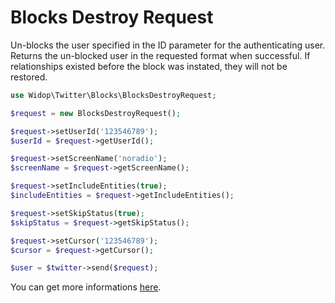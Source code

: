 # Blocks Destroy Request

Un-blocks the user specified in the ID parameter for the authenticating user. Returns the un-blocked user in the
requested format when successful. If relationships existed before the block was instated, they will not be restored.

``` php
use Widop\Twitter\Blocks\BlocksDestroyRequest;

$request = new BlocksDestroyRequest();

$request->setUserId('123546789');
$userId = $request->getUserId();

$request->setScreenName('noradio');
$screenName = $request->getScreenName();

$request->setIncludeEntities(true);
$includeEntities = $request->getIncludeEntities();

$request->setSkipStatus(true);
$skipStatus = $request->getSkipStatus();

$request->setCursor('123546789');
$cursor = $request->getCursor();

$user = $twitter->send($request);
```

You can get more informations [here](https://dev.twitter.com/docs/api/1.1/post/blocks/destroy).
